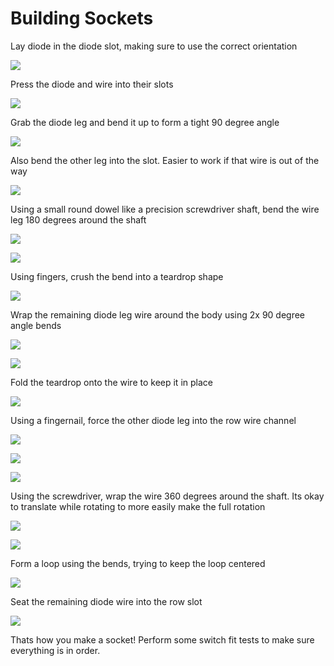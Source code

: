 # Building Sockets

Lay diode in the diode slot, making sure to use the correct orientation

![](img/1.jpg)

Press the diode and wire into their slots

![](img/2.jpg)

Grab the diode leg and bend it up to form a tight 90 degree angle

![](img/3.jpg)

Also bend the other leg into the slot. Easier to work if that wire is out of the way

![](img/4.jpg)

Using a small round dowel like a precision screwdriver shaft, bend the wire leg 180 degrees around the shaft

![](img/5.jpg)

![](img/6.jpg)

Using fingers, crush the bend into a teardrop shape

![](img/7.jpg)

Wrap the remaining diode leg wire around the body using 2x 90 degree angle bends

![](img/8.jpg)

![](img/9.jpg)

Fold the teardrop onto the wire to keep it in place

![](img/10.jpg)

Using a fingernail, force the other diode leg into the row wire channel

![](img/11.jpg)

![](img/12.jpg)

![](img/13.jpg)

Using the screwdriver, wrap the wire 360 degrees around the shaft. Its okay to translate while rotating to more easily make the full rotation

![](img/14.jpg)

![](img/15.jpg)

Form a loop using the bends, trying to keep the loop centered

![](img/16.jpg)

Seat the remaining diode wire into the row slot

![](img/17.jpg)

Thats how you make a socket! Perform some switch fit tests to make sure everything is in order.
